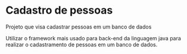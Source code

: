 # Cadastro de pessoas
Projeto que visa cadastrar pessoas em um banco de dados

Utilizar o framework mais usado para back-end da linguagem java para realizar o cadastramento de pessoas em um banco de dados.
